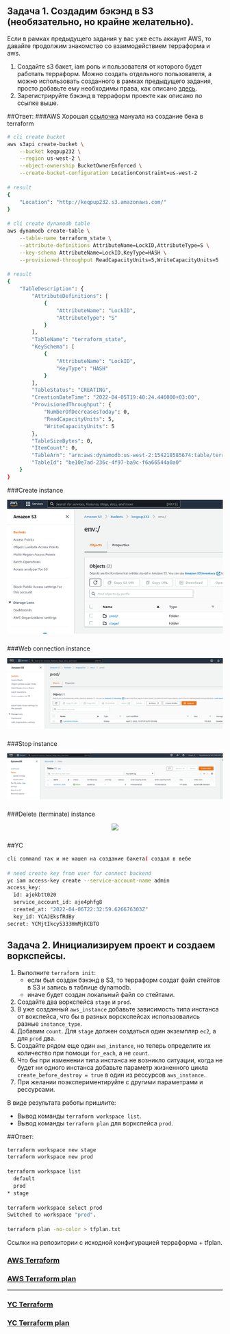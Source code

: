 ## Задача 1. Создадим бэкэнд в S3 (необязательно, но крайне желательно).

Если в рамках предыдущего задания у вас уже есть аккаунт AWS, то давайте продолжим знакомство со взаимодействием
терраформа и aws. 

1. Создайте s3 бакет, iam роль и пользователя от которого будет работать терраформ. Можно создать отдельного пользователя,
а можно использовать созданного в рамках предыдущего задания, просто добавьте ему необходимы права, как описано 
[здесь](https://www.terraform.io/docs/backends/types/s3.html).
1. Зарегистрируйте бэкэнд в терраформ проекте как описано по ссылке выше. 

##Ответ:
###AWS
Хорошая [ссылочка](https://angelo-malatacca83.medium.com/aws-terraform-s3-and-dynamodb-backend-3b28431a76c1) мануала на создание бека в terraform
```bash
# cli create bucket
aws s3api create-bucket \
    --bucket keqpup232 \
    --region us-west-2 \
    --object-ownership BucketOwnerEnforced \
    --create-bucket-configuration LocationConstraint=us-west-2
    
# result
{
    "Location": "http://keqpup232.s3.amazonaws.com/"
}

# cli create dynamodb table
aws dynamodb create-table \
    --table-name terraform_state \
    --attribute-definitions AttributeName=LockID,AttributeType=S \
    --key-schema AttributeName=LockID,KeyType=HASH \
    --provisioned-throughput ReadCapacityUnits=5,WriteCapacityUnits=5
    
# result
{
    "TableDescription": {
        "AttributeDefinitions": [
            {
                "AttributeName": "LockID",
                "AttributeType": "S"
            }
        ],
        "TableName": "terraform_state",
        "KeySchema": [
            {
                "AttributeName": "LockID",
                "KeyType": "HASH"
            }
        ],
        "TableStatus": "CREATING",
        "CreationDateTime": "2022-04-05T19:40:24.446000+03:00",
        "ProvisionedThroughput": {
            "NumberOfDecreasesToday": 0,
            "ReadCapacityUnits": 5,
            "WriteCapacityUnits": 5
        },
        "TableSizeBytes": 0,
        "ItemCount": 0,
        "TableArn": "arn:aws:dynamodb:us-west-2:154218585674:table/terraform_state1",
        "TableId": "be10e7ad-236c-4f97-ba9c-f6a66544a0a0"
    }
} 
```

###Create instance
<p align="center">
  <img src="./assets/aws1.png">
</p>

###
###Web connection instance
<p align="center">
  <img src="./assets/aws2.png">
</p>

###
###Stop instance
<p align="center">
  <img src="./assets/aws3.png">
</p>

###
###Delete (terminate) instance
<p align="center">
  <img src="./assets/aws4.png">
</p>



###
##YC
```bash
cli command так и не нашел на создание бакета( создал в вебе

# need create key from user for connect backend
yc iam access-key create --service-account-name admin
access_key:
  id: ajekbtt020
  service_account_id: aje4phfg8
  created_at: "2022-04-06T22:32:59.626676303Z"
  key_id: YCAJEksfRdBy
secret: YCMjtIkcy5333HmMjRCBTO
```

## Задача 2. Инициализируем проект и создаем воркспейсы. 

1. Выполните `terraform init`:
    * если был создан бэкэнд в S3, то терраформ создат файл стейтов в S3 и запись в таблице 
dynamodb.
    * иначе будет создан локальный файл со стейтами.  
1. Создайте два воркспейса `stage` и `prod`.
1. В уже созданный `aws_instance` добавьте зависимость типа инстанса от вокспейса, что бы в разных ворскспейсах 
использовались разные `instance_type`.
1. Добавим `count`. Для `stage` должен создаться один экземпляр `ec2`, а для `prod` два. 
1. Создайте рядом еще один `aws_instance`, но теперь определите их количество при помощи `for_each`, а не `count`.
1. Что бы при изменении типа инстанса не возникло ситуации, когда не будет ни одного инстанса добавьте параметр
жизненного цикла `create_before_destroy = true` в один из рессурсов `aws_instance`.
1. При желании поэкспериментируйте с другими параметрами и рессурсами.

В виде результата работы пришлите:
* Вывод команды `terraform workspace list`.
* Вывод команды `terraform plan` для воркспейса `prod`.

##Ответ:
```bash
terraform workspace new stage
terraform workspace new prod

terraform workspace list
  default
  prod
* stage

terraform workspace select prod
Switched to workspace "prod".

terraform plan -no-color > tfplan.txt
```
Ссылки на репозитории с исходной конфигурацией терраформа + tfplan.  
### [AWS Terraform](https://github.com/keqpup232/DevOpsNetology/tree/master/02_VM_DB_Terraform/03_Terraform/7.3/aws)
### [AWS Terraform plan](https://github.com/keqpup232/DevOpsNetology/blob/master/02_VM_DB_Terraform/03_Terraform/7.3/aws/tfplan.txt)

---

### [YC Terraform](https://github.com/keqpup232/DevOpsNetology/tree/master/02_VM_DB_Terraform/03_Terraform/7.3/yc)
### [YC Terraform plan](https://github.com/keqpup232/DevOpsNetology/blob/master/02_VM_DB_Terraform/03_Terraform/7.3/yc/tfplan.txt)

